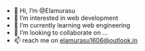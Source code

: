 - 👋 Hi, I’m @Elamurasu
- 👀 I’m interested in web development
- 🌱 I’m currently learning web engineering
- 💞️ I’m looking to collaborate on ...
- 📫 reach me on <elamurasu1606@outlook.in>

<!---
Elamurasu/Elamurasu is a ✨ special ✨ repository because its `README.md` (this file) appears on your GitHub profile.
You can click the Preview link to take a look at your changes.
--->
